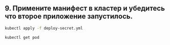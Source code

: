 ## 9. Примените манифест в кластер и убедитесь что второе приложение запустилось.

```bash
kubectl apply -f deploy-secret.yml

kubectl get pod
```
